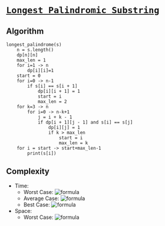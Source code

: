 # [`Longest Palindromic Substring`](LongestPalindromicSubstring.cpp)

## Algorithm
```
longest_palindrome(s)
    n = s.length()
    dp[n][n]
    max_len = 1
    for i=1 -> n
        dp[i][i]=1
    start = 0
    for i=0 -> n-1
        if s[i] == s[i + 1]
            dp[i][i + 1] = 1
            start = i
            max_len = 2
    for k=3 -> n
        for i=0 -> n-k+1
            j = i + k - 1
            if dp[i + 1][j - 1] and s[i] == s[j]
                dp[i][j] = 1
                if k > max_len
                    start = i
                    max_len = k
    for i = start -> start+max_len-1
        print(s[i])
```

## Complexity
- Time:
    - Worst Case: ![formula](https://render.githubusercontent.com/render/math?math=O(n^2))
    - Average Case: ![formula](https://render.githubusercontent.com/render/math?math=\Theta(n^2))
    - Best Case: ![formula](https://render.githubusercontent.com/render/math?math=\Omega(n^2))
- Space:
    - Worst Case: ![formula](https://render.githubusercontent.com/render/math?math=O(n^2))
